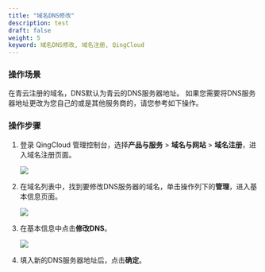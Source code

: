 ```yaml
---
title: "域名DNS修改"
description: test
draft: false
weight: 5
keyword: 域名DNS修改, 域名注册, QingCloud
---
```




### 操作场景

在青云注册的域名，DNS默认为青云的DNS服务器地址。
如果您需要将DNS服务器地址更改为您自己的或是其他服务商的，请您参考如下操作。

### 操作步骤

1. 登录 QingCloud 管理控制台，选择**产品与服务** > **域名与网站** > **域名注册**，进入域名注册页面。

   ![](../../_images/dn_service.png)

2. 在域名列表中，找到要修改DNS服务器的域名，单击操作列下的**管理**，进入基本信息页面。

   ![](../../_images/dn_list.png)

3. 在基本信息中点击**修改DNS**。

   ![](../../_images/dn_modify_dns.png)

4. 填入新的DNS服务器地址后，点击**确定**。

